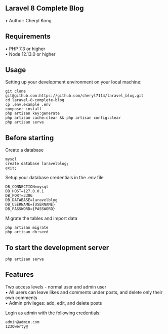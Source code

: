 ## Laravel 8 Complete Blog

•	Author: Cheryl Kong <br>

## Requirements
•	PHP 7.3 or higher <br>
•	Node 12.13.0 or higher <br>

## Usage <br>
Setting up your development environment on your local machine: <br>
```
git clone git@github.com:https://github.com/cheryl7114/laravel_blog.git
cd laravel-8-complete-blog
cp .env.example .env
composer install
php artisan key:generate
php artisan cache:clear && php artisan config:clear
php artisan serve
```

## Before starting <br>
Create a database <br>
```
mysql
create database laravelblog;
exit;
```

Setup your database credentials in the .env file <br>
```
DB_CONNECTION=mysql
DB_HOST=127.0.0.1
DB_PORT=3306
DB_DATABASE=laravelblog
DB_USERNAME={USERNAME}
DB_PASSWORD={PASSWORD}
```

Migrate the tables and import data
```
php artisan migrate
php artisan db:seed
```

## To start the development server <br>
```
php artisan serve
```

## Features
Two access levels - normal user and admin user <br>
•	All users can leave likes and comments under posts, and delete only their own comments<br>
•	Admin privileges: add, edit, and delete posts<br>

Login as admin with the following credentials:
```
admin@admin.com
123Qwerty@
```


